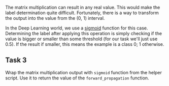 The matrix multiplication can result in any real value. This would make the label determination quite difficult. Fortunately, there is a way to transform the output into the value from the (0, 1) interval.

In the Deep Learning world, we use a [sigmoid](https://en.wikipedia.org/wiki/Sigmoid_function) function for this case. Determining the label after applying this operation is simply checking if the value is bigger or smaller than some threshold (for our task we'll just use 0.5). If the result if smaller, this means the example is a class 0; 1 otherwise.

## Task 3

Wrap the matrix multiplication output with `sigmoid` function from the helper script. Use it to return the value of the `forward_propagation` function.
